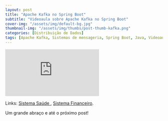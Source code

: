 ```yaml
---
layout: post
title: "Apache Kafka no Spring Boot"
subtitle: "Videoaula sobre Apache Kafka no Spring Boot"
cover-img: "/assets/img/default-bg.jpg"
thumbnail-img: "/assets/img/thumbs/post-thumb-kafka.png"
categories: [Distribuição de Dados]
tags: [Apache Kafka, Sistemas de mensageria, Spring Boot, Java, Videoaula]
---
```


<div class="video-container">
    <iframe src="https://www.youtube-nocookie.com/embed/tkj0Qpm4OgI" title="Videoaula sobre Apache Kafka no Spring Boot" frameborder="0" allow="accelerometer; autoplay; encrypted-media; gyroscope; picture-in-picture" allowfullscreen></iframe>
</div>

Links:
<a href="https://github.com/danielwisky/sistema-saude" target="\_blank">Sistema Saúde
</a>,
<a href="https://github.com/danielwisky/sistema-financeiro" target="\_blank">Sistema Financeiro</a>.

Um grande abraço e até o próximo post!
